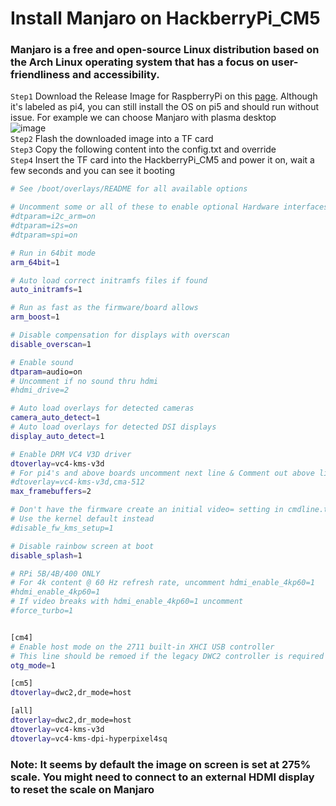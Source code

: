 # Install Manjaro on HackberryPi_CM5

### Manjaro is a free and open-source Linux distribution based on the Arch Linux operating system that has a focus on user-friendliness and accessibility. 

```Step1```  Download the Release Image for RaspberryPi on this [page](https://github.com/manjaro-arm/rpi4-images/releases). Although it's labeled as pi4, you can still install the OS on pi5 and should run without issue. For example we can choose Manjaro with plasma desktop  
![image](https://github.com/user-attachments/assets/77511ebb-c6fc-4556-9b0b-dbe8d535705a)  
```Step2``` Flash the downloaded image into a TF card  
```Step3``` Copy the following content into the config.txt and override  
```Step4``` Insert the TF card into the HackberryPi_CM5 and power it on, wait a few seconds and you can see it booting  

```sh
# See /boot/overlays/README for all available options

# Uncomment some or all of these to enable optional Hardware interfaces
#dtparam=i2c_arm=on
#dtparam=i2s=on
#dtparam=spi=on

# Run in 64bit mode
arm_64bit=1

# Auto load correct initramfs files if found
auto_initramfs=1

# Run as fast as the firmware/board allows
arm_boost=1

# Disable compensation for displays with overscan
disable_overscan=1

# Enable sound
dtparam=audio=on
# Uncomment if no sound thru hdmi
#hdmi_drive=2

# Auto load overlays for detected cameras
camera_auto_detect=1
# Auto load overlays for detected DSI displays
display_auto_detect=1

# Enable DRM VC4 V3D driver
dtoverlay=vc4-kms-v3d
# For pi4's and above boards uncomment next line & Comment out above line
#dtoverlay=vc4-kms-v3d,cma-512
max_framebuffers=2

# Don't have the firmware create an initial video= setting in cmdline.txt
# Use the kernel default instead
#disable_fw_kms_setup=1

# Disable rainbow screen at boot
disable_splash=1

# RPi 5B/4B/400 ONLY
# For 4k content @ 60 Hz refresh rate, uncomment hdmi_enable_4kp60=1
#hdmi_enable_4kp60=1
# If video breaks with hdmi_enable_4kp60=1 uncomment
#force_turbo=1


[cm4]
# Enable host mode on the 2711 built-in XHCI USB controller
# This line should be remoed if the legacy DWC2 controller is required
otg_mode=1

[cm5]
dtoverlay=dwc2,dr_mode=host

[all]
dtoverlay=dwc2,dr_mode=host
dtoverlay=vc4-kms-v3d
dtoverlay=vc4-kms-dpi-hyperpixel4sq
```

### Note: It seems by default the image on screen is set at 275% scale. You might need to connect to an external HDMI display to reset the scale on Manjaro
